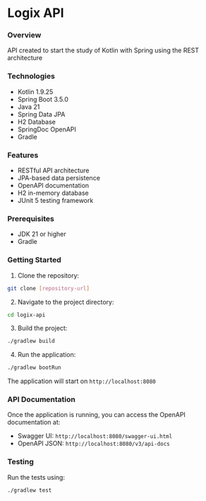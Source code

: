 # Logix API

### Overview
API created to start the study of Kotlin with Spring using the REST architecture

### Technologies
- Kotlin 1.9.25
- Spring Boot 3.5.0
- Java 21
- Spring Data JPA
- H2 Database
- SpringDoc OpenAPI
- Gradle

### Features
- RESTful API architecture
- JPA-based data persistence
- OpenAPI documentation
- H2 in-memory database
- JUnit 5 testing framework

### Prerequisites
- JDK 21 or higher
- Gradle

### Getting Started

1. Clone the repository:
```bash
git clone [repository-url]
```

2. Navigate to the project directory:
```bash
cd logix-api
```

3. Build the project:
```bash
./gradlew build
```

4. Run the application:
```bash
./gradlew bootRun
```

The application will start on `http://localhost:8080`

### API Documentation
Once the application is running, you can access the OpenAPI documentation at:
- Swagger UI: `http://localhost:8080/swagger-ui.html`
- OpenAPI JSON: `http://localhost:8080/v3/api-docs`

### Testing
Run the tests using:
```bash
./gradlew test
```
